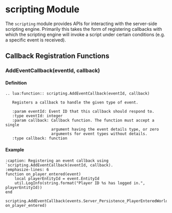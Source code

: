 # scripting Module

The `scripting` module provides APIs for interacting with the server-side
scripting engine. Primarily this takes the form of registering callbacks
with which the scripting engine will invoke a script under certain
conditions (e.g. a specific event is received).

## Callback Registration Functions

### AddEventCallback(eventId, callback)

#### Definition

```{eval-rst}
.. lua:function:: scripting.AddEventCallback(eventId, callback)

   Registers a callback to handle the given type of event.
   
   :param eventId: Event ID that this callback should respond to.
   :type eventId: integer
   :param callback: Callback function. The function must accept a single
                    argument having the event details type, or zero
                    arguments for event types without details.
   :type callback: function
```

#### Example

```{code-block} lua
:caption: Registering an event callback using `scripting.AddEventCallback(eventId, callback).
:emphasize-lines: 6
function on_player_entered(event)
    local playerEntityId = event.EntityId
    util.LogInfo(string.format("Player ID %s has logged in.", playerEntityId))
end

scripting.AddEventCallback(events.Server_Persistence_PlayerEnteredWorld, on_player_entered)
```
